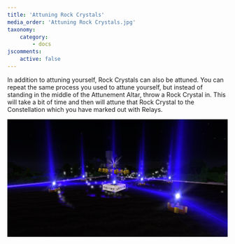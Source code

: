```yaml
---
title: 'Attuning Rock Crystals'
media_order: 'Attuning Rock Crystals.jpg'
taxonomy:
    category:
        - docs
jscomments:
    active: false
---
```


In addition to attuning yourself, Rock Crystals can also be attuned. You can repeat the same process you used to attune yourself, but instead of standing in the middle of the Attunement Altar, throw a Rock Crystal in. This will take a bit of time and then will attune that Rock Crystal to the Constellation which you have marked out with Relays.

![Attuning Process](Attuning%20Rock%20Crystals.jpg)
